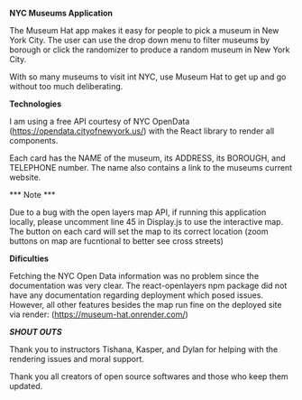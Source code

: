 __NYC Museums Application__

The Museum Hat app makes it easy for people to pick a museum in New York City. The user can use the drop down menu to filter museums by borough or click the randomizer to produce a random museum in New York City.

With so many museums to visit int NYC, use Museum Hat to get up and go without too much deliberating. 

____Technologies____

I am using a free API courtesy of NYC OpenData (https://opendata.cityofnewyork.us/) with the React library to render all components.

Each card has the NAME of the museum, its ADDRESS, its BOROUGH, and TELEPHONE number. The name also contains a link to the museums current website.

*** Note ***

Due to a bug with the open layers map API, if running this application locally, please uncomment line 45 in Display.js to use the interactive map. The button on each card will set the map to its correct location (zoom buttons on map are fucntional to better see cross streets)

____Dificulties____

Fetching the NYC Open Data information was no problem since the documentation was very clear. The react-openlayers npm package did not have any documentation regarding deployment which posed issues. However, all other features besides the map run fine on the deployed site via render: (https://museum-hat.onrender.com/)

___SHOUT OUTS___

Thank you to instructors Tishana, Kasper, and Dylan for helping with the rendering issues and moral support. 

Thank you all creators of open source softwares and those who keep them updated. 



